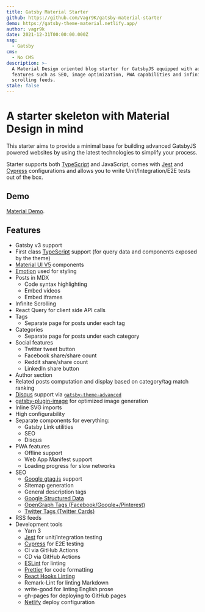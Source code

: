```yaml
---
title: Gatsby Material Starter
github: https://github.com/Vagr9K/gatsby-material-starter
demo: https://gatsby-theme-material.netlify.app/
author: vagr9k
date: 2021-12-31T00:00:00.000Z
ssg:
  - Gatsby
cms:
  - No CMS
description: >-
  A Material Design oriented blog starter for GatsbyJS equipped with advanced
  features such as SEO, image optimization, PWA capabilities and infinite
  scrolling feeds.
stale: false
---
```


# A starter skeleton with Material Design in mind

This starter aims to provide a minimal base for building advanced GatsbyJS powered websites by using the latest technologies to simplify your process.

Starter supports both [TypeScript](https://www.typescriptlang.org/) and JavaScript, comes with [Jest](https://jestjs.io/) and [Cypress](https://www.cypress.io/) configurations and allows you to write Unit/Integration/E2E tests out of the box.

## Demo

[Material Demo](https://gatsby-theme-material.netlify.app/).

## Features

- Gatsby v3 support
- First class [TypeScript](https://www.typescriptlang.org/) support (for query data and components exposed by the theme)
- [Material UI V5](https://material-ui.com/) components
- [Emotion](https://emotion.sh/docs/introduction) used for styling
- Posts in MDX
  - Code syntax highlighting
  - Embed videos
  - Embed iframes
- Infinite Scrolling
- React Query for client side API calls
- Tags
  - Separate page for posts under each tag
- Categories
  - Separate page for posts under each category
- Social features
  - Twitter tweet button
  - Facebook share/share count
  - Reddit share/share count
  - LinkedIn share button
- Author section
- Related posts computation and display based on category/tag match ranking
- [Disqus](https://disqus.com/) support via [`gatsby-theme-advanced`](https://www.npmjs.com/package/gatsby-theme-advanced)
- [gatsby-plugin-image](https://www.gatsbyjs.com/plugins/gatsby-plugin-image/) for optimized image generation
- Inline SVG imports
- High configurability
- Separate components for everything:
  - Gatsby Link utilities
  - SEO
  - Disqus
- PWA features
  - Offline support
  - Web App Manifest support
  - Loading progress for slow networks
- SEO
  - [Google gtag.js](https://developers.google.com/gtagjs/) support
  - Sitemap generation
  - General description tags
  - [Google Structured Data](https://developers.google.com/search/docs/advanced/structured-data/intro-structured-data)
  - [OpenGraph Tags (Facebook/Google+/Pinterest)](https://ogp.me/)
  - [Twitter Tags (Twitter Cards)](https://developer.twitter.com/en/docs/tweets/optimize-with-cards/overview/markup)
- RSS feeds
- Development tools
  - Yarn 3
  - [Jest](https://jestjs.io/) for unit/integration testing
  - [Cypress](https://www.cypress.io/) for E2E testing
  - CI via GitHub Actions
  - CD via GitHub Actions
  - [ESLint](https://eslint.org/) for linting
  - [Prettier](https://prettier.io/) for code formatting
  - [React Hooks Linting](https://www.npmjs.com/package/eslint-plugin-react-hooks)
  - Remark-Lint for linting Markdown
  - write-good for linting English prose
  - gh-pages for deploying to GitHub pages
  - [Netlify](https://www.netlify.com/) deploy configuration
